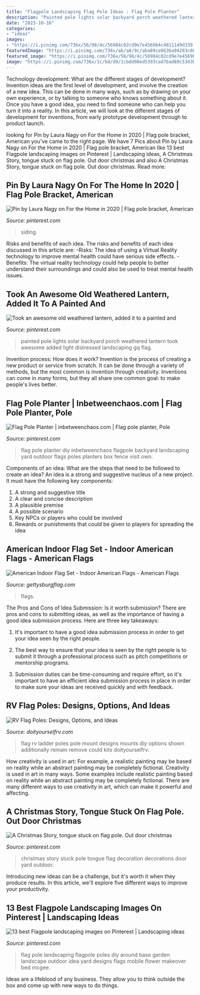 ```yaml
---
title: "Flagpole Landscaping Flag Pole Ideas : Flag Pole Planter"
description: "Painted pole lights solar backyard porch weathered lantern took awesome added light distressed landscaping gq flag"
date: "2023-10-16"
categories:
- "ideas"
images:
- "https://i.pinimg.com/736x/56/98/4c/56984c02cd9e7e4569b4c4011149d339.jpg"
featuredImage: "https://i.pinimg.com/736x/ab/a8/9c/aba89ce8636a94283c08fb9aa1ee777a--a-christmas-story-stuck.jpg"
featured_image: "https://i.pinimg.com/736x/56/98/4c/56984c02cd9e7e4569b4c4011149d339.jpg"
image: "https://i.pinimg.com/736x/1c/bd/d9/1cbdd98ed5393cad7bad89c5343bcb80--flag-poles-flag-pole-landscaping-front-yards.jpg"
---
```



Technology development: What are the different stages of development?
Invention ideas are the first level of development, and involve the creation of a new idea. This can be done in many ways, such as by drawing on your own experience, or by talking to someone who knows something about it. Once you have a good idea, you need to find someone who can help you turn it into a reality. In this article, we will look at the different stages of development for inventions, from early prototype development through to product launch.

	

		
looking for Pin by Laura Nagy on For the Home in 2020 | Flag pole bracket, American you've came to the right page. We have 7 Pics about Pin by Laura Nagy on For the Home in 2020 | Flag pole bracket, American like 13 best Flagpole landscaping images on Pinterest | Landscaping ideas, A Christmas Story, tongue stuck on flag pole. Out door christmas and also A Christmas Story, tongue stuck on flag pole. Out door christmas. Read more:
		
    
## Pin By Laura Nagy On For The Home In 2020 | Flag Pole Bracket, American

<img loading=lazy src="https://i.pinimg.com/736x/56/98/4c/56984c02cd9e7e4569b4c4011149d339.jpg" onerror="this.onerror=null;this.src='https://tse4.mm.bing.net/th?id=OIP.h2YPhQEUHc8qikuYCK06JQHaGw&amp;pid=15.1';" alt="Pin by Laura Nagy on For the Home in 2020 | Flag pole bracket, American">

_Source: pinterest.com_

>siding. 

	

Risks and benefits of each idea.
The risks and benefits of each idea discussed in this article are: 
-Risks: The idea of using a Virtual Reality technology to improve mental health could have serious side effects.
-Benefits: The virtual reality technology could help people to better understand their surroundings and could also be used to treat mental health issues.

    
## Took An Awesome Old Weathered Lantern, Added It To A Painted And

<img loading=lazy src="https://i.pinimg.com/736x/19/7f/9f/197f9f879749ff5abb343c0b5881f7a8--flag-pole-lights-flag-poles.jpg" onerror="this.onerror=null;this.src='https://tse4.mm.bing.net/th?id=OIP.q4-97EIQ9IIxmPTK013cjQHaNK&amp;pid=15.1';" alt="Took an awesome old weathered lantern, added it to a painted and">

_Source: pinterest.com_

>painted pole lights solar backyard porch weathered lantern took awesome added light distressed landscaping gq flag. 

	

Invention process: How does it work?
Invention is the process of creating a new product or service from scratch. It can be done through a variety of methods, but the most common is invention through creativity. Inventions can come in many forms, but they all share one common goal: to make people's lives better.

    
## Flag Pole Planter | Inbetweenchaos.com | Flag Pole Planter, Pole

<img loading=lazy src="https://i.pinimg.com/736x/de/4d/dd/de4dddc8a1e1076f99cb770115f587c9--diy-flag-pole-flag-poles.jpg" onerror="this.onerror=null;this.src='https://tse3.mm.bing.net/th?id=OIP.u6dSR9GswQWIlPd0n8S-LAHaLJ&amp;pid=15.1';" alt="Flag Pole Planter | inbetweenchaos.com | Flag pole planter, Pole">

_Source: pinterest.com_

>flag pole planter diy inbetweenchaos flagpole backyard landscaping yard outdoor flags poles planters box fence visit own. 

	

Components of an idea: What are the steps that need to be followed to create an idea?
An idea is a strong and suggestive nucleus of a new project. It must have the following key components:
1. A strong and suggestive title 
2. A clear and concise description 
3. A plausible premise 
4. A possible scenario 
5. Key NPCs or players who could be involved 
6. Rewards or punishments that could be given to players for spreading the idea 

    
## American Indoor Flag Set - Indoor American Flags - American Flags

<img loading=lazy src="https://www.gettysburgflag.com/media/catalog/product/cache/2/thumbnail/1040x/040ec09b1e35df139433887a97daa66f/i/n/indoor_flag_display_1.jpg" onerror="this.onerror=null;this.src='https://tse4.mm.bing.net/th?id=OIP.GpJ502eeLBZ2yGT8xMnRJwHaQk&amp;pid=15.1';" alt="American Indoor Flag Set - Indoor American Flags - American Flags">

_Source: gettysburgflag.com_

>flags. 

	

The Pros and Cons of Idea Submission: Is it worth submission?
There are pros and cons to submitting ideas, as well as the importance of having a good idea submission process. Here are three key takeaways:
1. It's important to have a good idea submission process in order to get your idea seen by the right people.

2. The best way to ensure that your idea is seen by the right people is to submit it through a professional process such as pitch competitions or mentorship programs.

3. Submission duties can be time-consuming and require effort, so it's important to have an efficient idea submission process in place in order to make sure your ideas are received quickly and with feedback.

    
## RV Flag Poles: Designs, Options, And Ideas

<img loading=lazy src="https://www.doityourselfrv.com/wp-content/uploads/2013/12/rv-flag-poles-ladder.jpg" onerror="this.onerror=null;this.src='https://tse3.mm.bing.net/th?id=OIP.FepoITCD1a174k6BE7gaIwAAAA&amp;pid=15.1';" alt="RV Flag Poles: Designs, Options, and Ideas">

_Source: doityourselfrv.com_

>flag rv ladder poles pole mount designs mounts diy options shown additionally remain remove could kits doityourselfrv. 

	

How creativity is used in art: For example, a realistic painting may be based on reality while an abstract painting may be completely fictional.
Creativity is used in art in many ways. Some examples include realistic painting based on reality while an abstract painting may be completely fictional. There are many different ways to use creativity in art, which can make it powerful and affecting.

    
## A Christmas Story, Tongue Stuck On Flag Pole. Out Door Christmas

<img loading=lazy src="https://i.pinimg.com/736x/ab/a8/9c/aba89ce8636a94283c08fb9aa1ee777a--a-christmas-story-stuck.jpg" onerror="this.onerror=null;this.src='https://tse1.mm.bing.net/th?id=OIP.6nEUjQn7wt8vgUW7GX3IGAHaJ3&amp;pid=15.1';" alt="A Christmas Story, tongue stuck on flag pole. Out door christmas">

_Source: pinterest.com_

>christmas story stuck pole tongue flag decoration decorations door yard outdoor. 

	

Introducing new ideas can be a challenge, but it's worth it when they produce results. In this article, we'll explore five different ways to improve your productivity.

    
## 13 Best Flagpole Landscaping Images On Pinterest | Landscaping Ideas

<img loading=lazy src="https://i.pinimg.com/736x/1c/bd/d9/1cbdd98ed5393cad7bad89c5343bcb80--flag-poles-flag-pole-landscaping-front-yards.jpg" onerror="this.onerror=null;this.src='https://tse2.mm.bing.net/th?id=OIP.JBXXDXMaI4bWeiCu_TRdmQHaMR&amp;pid=15.1';" alt="13 best Flagpole landscaping images on Pinterest | Landscaping ideas">

_Source: pinterest.com_

>flag pole landscaping flagpole poles diy around base garden landscape outdoor idea yard designs flags mobile flower makeover bed mcgee. 

	

Ideas are a lifeblood of any business. They allow you to think outside the box and come up with new ways to do things.

